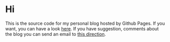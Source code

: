# Hi

This is the source code for my personal blog hosted by Github Pages. If you want, you can have a look [here](https://quantumofvacuum.github.io/). If you have suggestion, comments about the blog you can send an email to [this direction](quantumofvacuum.blog@gmail.com).

